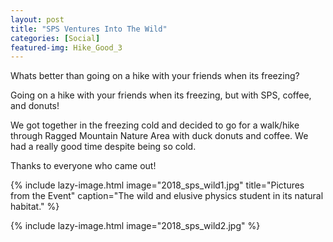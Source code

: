 ```yaml
---
layout: post
title: "SPS Ventures Into The Wild"
categories: [Social]
featured-img: Hike_Good_3
---
```


Whats better than going on a hike with your friends when its freezing?

Going on a hike with your friends when its freezing, but with SPS, coffee, and donuts!

We got together in the freezing cold and decided to go for a walk/hike through Ragged Mountain Nature Area with duck donuts and coffee. We had a really good time despite being so cold.

Thanks to everyone who came out!

{% include lazy-image.html 
   image="2018_sps_wild1.jpg" 
   title="Pictures from the Event" 
   caption="The wild and elusive physics student in its natural habitat."
%}

{% include lazy-image.html 
   image="2018_sps_wild2.jpg"
%}